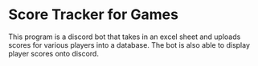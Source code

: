 # Score Tracker for Games

This program is a discord bot that takes in an excel sheet and uploads scores for various players into a database. The bot is also able to display player scores onto discord.
